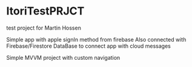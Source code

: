 # ItoriTestPRJCT
test project for Martin Hossen

Simple app with apple signIn method from firebase
Also connected with Firebase/Firestore DataBase to
connect app with cloud messages

Simple MVVM project with custom navigation

